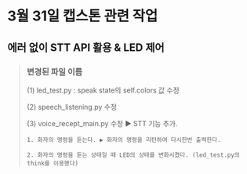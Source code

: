 # 3월 31일 캡스톤 관련 작업
## 에러 없이 STT API 활용 & LED 제어
> ### 변경된 파일 이름
>
> (1) led_test.py : speak state의 self.colors 값 수정
>
> (2) speech_listening.py 수정
>
> (3) voice_recept_main.py 수정 ▶ STT 기능 추가.
>
>  ``1. 화자의 명령을 듣는다. ▶ 화자의 명령을 리턴하여 다시한번 출력한다.``
>
>  ``2. 화자의 명령을 듣는 상태일 때 LED의 상태를 변화시켰다. (led_test.py의 think를 이용했다)``
>
